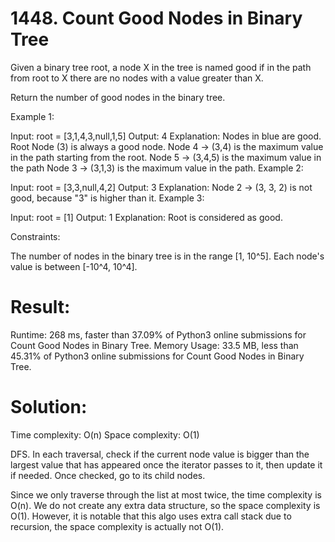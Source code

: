 # 1448. Count Good Nodes in Binary Tree

Given a binary tree root, a node X in the tree is named good if in the path from root to X there are no nodes with a value greater than X.

Return the number of good nodes in the binary tree.

Example 1:

Input: root = [3,1,4,3,null,1,5]
Output: 4
Explanation: Nodes in blue are good.
Root Node (3) is always a good node.
Node 4 -> (3,4) is the maximum value in the path starting from the root.
Node 5 -> (3,4,5) is the maximum value in the path
Node 3 -> (3,1,3) is the maximum value in the path.
Example 2:

Input: root = [3,3,null,4,2]
Output: 3
Explanation: Node 2 -> (3, 3, 2) is not good, because "3" is higher than it.
Example 3:

Input: root = [1]
Output: 1
Explanation: Root is considered as good.

Constraints:

The number of nodes in the binary tree is in the range [1, 10^5].
Each node's value is between [-10^4, 10^4].

# Result:

Runtime: 268 ms, faster than 37.09% of Python3 online submissions for Count Good Nodes in Binary Tree.
Memory Usage: 33.5 MB, less than 45.31% of Python3 online submissions for Count Good Nodes in Binary Tree.

# Solution:

Time complexity: O(n)
Space complexity: O(1)

DFS. In each traversal, check if the current node value is bigger than the largest value that has appeared once the iterator passes to it, then update it if needed. Once checked, go to its child nodes.

Since we only traverse through the list at most twice, the time complexity is O(n). We do not create any extra data structure, so the space complexity is O(1). However, it is notable that this algo uses extra call stack due to recursion, the space complexity is actually not O(1).
